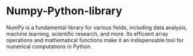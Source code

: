 # Numpy-Python-library
NumPy is a fundamental library for various fields, including data analysis, machine learning, scientific research, and more. Its efficient array operations and mathematical functions make it an indispensable tool for numerical computations in Python.
